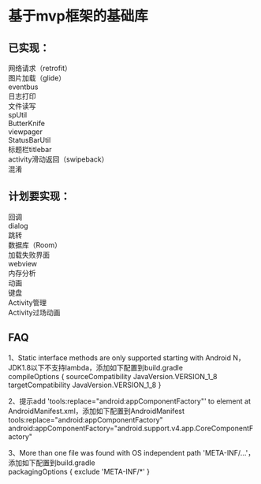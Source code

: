 # 基于mvp框架的基础库


## 已实现：
网络请求（retrofit） </br>
图片加载（glide） </br>
eventbus </br>
日志打印 </br>
文件读写 </br>
spUtil </br>
ButterKnife </br>
viewpager </br>
StatusBarUtil </br>
标题栏titlebar </br>
activity滑动返回（swipeback） </br>
混淆  </br>

## 计划要实现：
回调  </br>
dialog  </br>
跳转  </br>
数据库（Room） </br>
加载失败界面  </br>
webview  </br>
内存分析  </br>
动画  </br>
键盘  </br>
Activity管理  </br>
Activity过场动画

## FAQ
1、Static interface methods are only supported starting with Android N，JDK1.8以下不支持lambda，添加如下配置到build.gradle</br>
    compileOptions {
    sourceCompatibility JavaVersion.VERSION_1_8
    targetCompatibility JavaVersion.VERSION_1_8
    }

2、提示add 'tools:replace="android:appComponentFactory"' to <application> element at AndroidManifest.xml，添加如下配置到AndroidManifest</br>
    tools:replace="android:appComponentFactory"
    android:appComponentFactory="android.support.v4.app.CoreComponentFactory"
        
3、More than one file was found with OS independent path 'META-INF/...'，添加如下配置到build.gradle</br>
    packagingOptions {
         exclude 'META-INF/*'
    }

